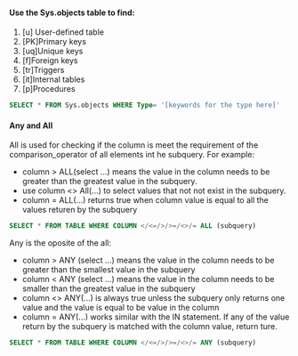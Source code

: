 #### Use the Sys.objects table to find:
1. [u] User-defined table
2. [PK]Primary keys
3. [uq]Unique keys
4. [f]Foreign keys
5. [tr]Triggers
6. [it]Internal tables
7. [p]Procedures
```SQL
SELECT * FROM Sys.objects WHERE Type= '[keywords for the type here]'
```

#### Any and All
All is used for checking if the column is meet the requirement of the comparison_operator of all elements int he subquery.
For example:
- column > ALL(select ...) means the value in the column needs to be greater than the greatest value in the subquery. 
- use column <> All(...) to select values that not not exist in the subquery.
- column = ALL(...) returns true when column value is equal to all the values returen by the subquery
```SQL
SELECT * FROM TABLE WHERE COLUMN </<=/>/>=/<>/= ALL (subquery)
```

Any is the oposite of the all:
- column > ANY (select ...) means the value in the column needs to be greater than the smallest value in the subquery
- column < ANY (select ...) means the value in the column needs to be smaller than the greatest value in the subquery
- column <> ANY(...) is always true unless the subquery only returns one value and the value is equal to be value in the column
- column = ANY(...) works similar with the IN statement. If any of the value return by the subquery is matched with the column value, return ture. 
```SQL
SELECT * FROM TABLE WHERE COLUMN </<=/>/>=/<>/= ANY (subquery)
```
